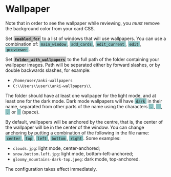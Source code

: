 <style>
    setting {
        background-color: #99999999;
        font-weight: bold;
    }

    key {
        background-color: #44999999;
    }

    version {
        font-weight: normal;
        font-size: medium;
    }
</style>

# Wallpaper

Note that in order to see the wallpaper while reviewing, 
you *must* remove the background color from your card CSS. 

Set <setting>&nbsp;`enabled_for`&nbsp;</setting> to a list of windows 
that will use wallpapers. You can use a combination of: 
<key>&nbsp;`main_window`&nbsp;</key>, 
<key>&nbsp;`add_cards`&nbsp;</key>, 
<key>&nbsp;`edit_current`&nbsp;</key>, 
<key>&nbsp;`edit`&nbsp;</key>, 
<key>&nbsp;`previewer`&nbsp;</key>.

Set <setting>&nbsp;`folder_with_wallpapers`&nbsp;</setting> 
to the full path of the folder containing your wallpaper images. 
Path will be separated either by forward slashes, 
or by double backwards slashes, for example:

* `/home/user/anki-wallpapers`
* `C:\\Users\\user\\anki-wallpapers\\`

The folder should have at least one wallpaper for the light mode,
and at least one for the dark mode.
Dark mode wallpapers will have <key>&nbsp;`dark`&nbsp;</key> in their name, 
separated from other parts of the name using the characters 
<key>&nbsp;`-`&nbsp;</key>, 
<key>&nbsp;`_`&nbsp;</key>, 
<key>&nbsp;`.`&nbsp;</key> or 
<key>&nbsp;&nbsp;&nbsp;</key> (space).

By default, wallpapers will be anchored by the centre, 
that is, the center of the wallpaper will be in the center of the window.
You can change anchoring by putting a combination of the following in the file name: 
<key>&nbsp;`center`&nbsp;</key>, 
<key>&nbsp;`top`&nbsp;</key>, 
<key>&nbsp;`left`&nbsp;</key>, 
<key>&nbsp;`bottom`&nbsp;</key>, 
<key>&nbsp;`right`&nbsp;</key>.
Some examples:

* `clouds.jpg`: light mode, center-anchored;
* `snow.bottom.left.jpg`: light mode, bottom-left-anchored;
* `gloomy_mountains-dark-top.jpeg`: dark mode, top-anchored.

The configuration takes effect immediately.